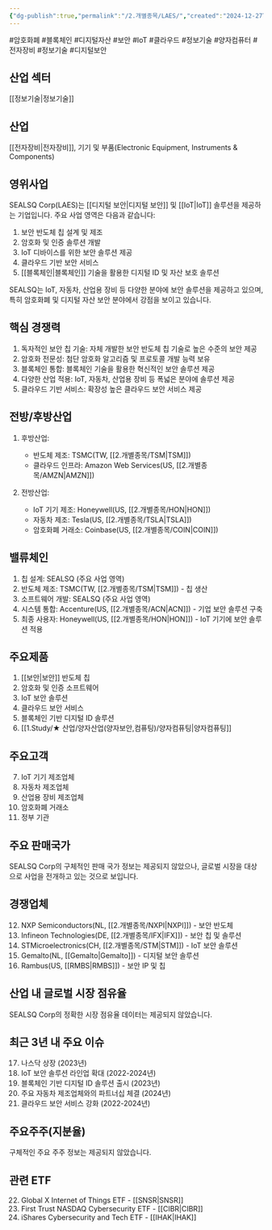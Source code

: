 ```yaml
---
{"dg-publish":true,"permalink":"/2.개별종목/LAES/","created":"2024-12-27T09:53:33.607+09:00","updated":"2025-07-29T21:37:04.834+09:00"}
---
```


#암호화폐 #블록체인 #디지털자산 #보안 #IoT #클라우드 #정보기술 #양자컴퓨터 #전자장비 #정보기술 #디지털보안 

## 산업 섹터

[[정보기술\|정보기술]]

## 산업

[[전자장비\|전자장비]], 기기 및 부품(Electronic Equipment, Instruments & Components)

## 영위사업

SEALSQ Corp(LAES)는 [[디지털 보안\|디지털 보안]] 및 [[IoT\|IoT]] 솔루션을 제공하는 기업입니다. 주요 사업 영역은 다음과 같습니다:

1. 보안 반도체 칩 설계 및 제조
2. 암호화 및 인증 솔루션 개발
3. IoT 디바이스를 위한 보안 솔루션 제공
4. 클라우드 기반 보안 서비스
5. [[블록체인\|블록체인]] 기술을 활용한 디지털 ID 및 자산 보호 솔루션

SEALSQ는 IoT, 자동차, 산업용 장비 등 다양한 분야에 보안 솔루션을 제공하고 있으며, 특히 암호화폐 및 디지털 자산 보안 분야에서 강점을 보이고 있습니다.

## 핵심 경쟁력

1. 독자적인 보안 칩 기술: 자체 개발한 보안 반도체 칩 기술로 높은 수준의 보안 제공
2. 암호화 전문성: 첨단 암호화 알고리즘 및 프로토콜 개발 능력 보유
3. 블록체인 통합: 블록체인 기술을 활용한 혁신적인 보안 솔루션 제공
4. 다양한 산업 적용: IoT, 자동차, 산업용 장비 등 폭넓은 분야에 솔루션 제공
5. 클라우드 기반 서비스: 확장성 높은 클라우드 보안 서비스 제공

## 전방/후방산업

1. 후방산업:
    
    - 반도체 제조: TSMC(TW, [[2.개별종목/TSM\|TSM]])
    - 클라우드 인프라: Amazon Web Services(US, [[2.개별종목/AMZN\|AMZN]])
    
2. 전방산업:
    
    - IoT 기기 제조: Honeywell(US, [[2.개별종목/HON\|HON]])
    - 자동차 제조: Tesla(US, [[2.개별종목/TSLA\|TSLA]])
    - 암호화폐 거래소: Coinbase(US, [[2.개별종목/COIN\|COIN]])
    

## 밸류체인

1. 칩 설계: SEALSQ (주요 사업 영역)
2. 반도체 제조: TSMC(TW, [[2.개별종목/TSM\|TSM]]) - 칩 생산
3. 소프트웨어 개발: SEALSQ (주요 사업 영역)
4. 시스템 통합: Accenture(US, [[2.개별종목/ACN\|ACN]]) - 기업 보안 솔루션 구축
5. 최종 사용자: Honeywell(US, [[2.개별종목/HON\|HON]]) - IoT 기기에 보안 솔루션 적용

## 주요제품

1. [[보안\|보안]] 반도체 칩
2. 암호화 및 인증 소프트웨어
3. IoT 보안 솔루션
4. 클라우드 보안 서비스
5. 블록체인 기반 디지털 ID 솔루션
6. [[1.Study/★ 산업/양자산업(양자보안,컴퓨팅)/양자컴퓨팅\|양자컴퓨팅]] 

## 주요고객

7. IoT 기기 제조업체
8. 자동차 제조업체
9. 산업용 장비 제조업체
10. 암호화폐 거래소
11. 정부 기관

## 주요 판매국가

SEALSQ Corp의 구체적인 판매 국가 정보는 제공되지 않았으나, 글로벌 시장을 대상으로 사업을 전개하고 있는 것으로 보입니다.

## 경쟁업체

12. NXP Semiconductors(NL, [[2.개별종목/NXPI\|NXPI]]) - 보안 반도체
13. Infineon Technologies(DE, [[2.개별종목/IFX\|IFX]]) - 보안 칩 및 솔루션
14. STMicroelectronics(CH, [[2.개별종목/STM\|STM]]) - IoT 보안 솔루션
15. Gemalto(NL, [[Gemalto\|Gemalto]]) - 디지털 보안 솔루션
16. Rambus(US, [[RMBS\|RMBS]]) - 보안 IP 및 칩

## 산업 내 글로벌 시장 점유율

SEALSQ Corp의 정확한 시장 점유율 데이터는 제공되지 않았습니다.

## 최근 3년 내 주요 이슈

17. 나스닥 상장 (2023년)
18. IoT 보안 솔루션 라인업 확대 (2022-2024년)
19. 블록체인 기반 디지털 ID 솔루션 출시 (2023년)
20. 주요 자동차 제조업체와의 파트너십 체결 (2024년)
21. 클라우드 보안 서비스 강화 (2022-2024년)

## 주요주주(지분율)

구체적인 주요 주주 정보는 제공되지 않았습니다.

## 관련 ETF

22. Global X Internet of Things ETF - [[SNSR\|SNSR]]
23. First Trust NASDAQ Cybersecurity ETF - [[CIBR\|CIBR]]
24. iShares Cybersecurity and Tech ETF - [[IHAK\|IHAK]]